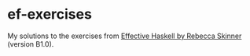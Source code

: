 # ef-exercises

My solutions to the exercises from [Effective Haskell by Rebecca Skinner](https://pragprog.com/titles/rshaskell/effective-haskell/) (version B1.0).
